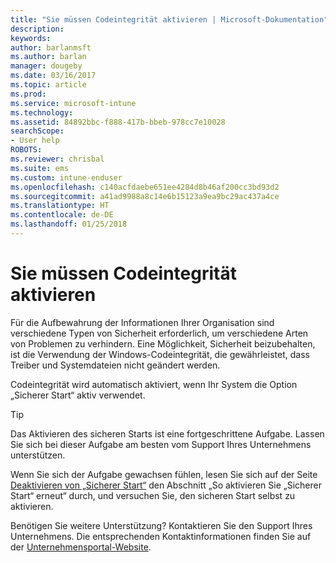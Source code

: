 ```yaml
---
title: "Sie müssen Codeintegrität aktivieren | Microsoft-Dokumentation"
description: 
keywords: 
author: barlanmsft
ms.author: barlan
manager: dougeby
ms.date: 03/16/2017
ms.topic: article
ms.prod: 
ms.service: microsoft-intune
ms.technology: 
ms.assetid: 84892bbc-f888-417b-bbeb-978cc7e10028
searchScope:
- User help
ROBOTS: 
ms.reviewer: chrisbal
ms.suite: ems
ms.custom: intune-enduser
ms.openlocfilehash: c140acfdaebe651ee4284d8b46af200cc3bd93d2
ms.sourcegitcommit: a41ad9988a8c14e6b15123a9ea9bc29ac437a4ce
ms.translationtype: HT
ms.contentlocale: de-DE
ms.lasthandoff: 01/25/2018
---
```

# <a name="you-need-to-enable-code-integrity"></a>Sie müssen Codeintegrität aktivieren

Für die Aufbewahrung der Informationen Ihrer Organisation sind verschiedene Typen von Sicherheit erforderlich, um verschiedene Arten von Problemen zu verhindern. Eine Möglichkeit, Sicherheit beizubehalten, ist die Verwendung der Windows-Codeintegrität, die gewährleistet, dass Treiber und Systemdateien nicht geändert werden.

Codeintegrität wird automatisch aktiviert, wenn Ihr System die Option „Sicherer Start“ aktiv verwendet.

> [!Tip]
> Das Aktivieren des sicheren Starts ist eine fortgeschrittene Aufgabe. Lassen Sie sich bei dieser Aufgabe am besten vom Support Ihres Unternehmens unterstützen.

Wenn Sie sich der Aufgabe gewachsen fühlen, lesen Sie sich auf der Seite [Deaktivieren von „Sicherer Start“](https://msdn.microsoft.com/library/windows/hardware/dn898540(v=vs.85).aspx) den Abschnitt „So aktivieren Sie „Sicherer Start“ erneut“ durch, und versuchen Sie, den sicheren Start selbst zu aktivieren.

Benötigen Sie weitere Unterstützung? Kontaktieren Sie den Support Ihres Unternehmens. Die entsprechenden Kontaktinformationen finden Sie auf der [Unternehmensportal-Website](https://portal.manage.microsoft.com#HelpDeskDialog).
